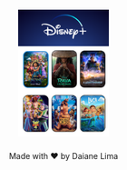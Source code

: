 <h1 align="center">
    <img alt="Disney_VNW" src="./img/project_finished.png" width="160px">
</h1>

<p align="center">Made with ❤️ by Daiane Lima</p>
